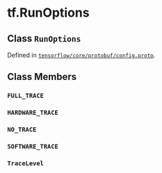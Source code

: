 <div itemscope itemtype="http://developers.google.com/ReferenceObject">
<meta itemprop="name" content="tf.RunOptions" />
<meta itemprop="property" content="FULL_TRACE"/>
<meta itemprop="property" content="HARDWARE_TRACE"/>
<meta itemprop="property" content="NO_TRACE"/>
<meta itemprop="property" content="SOFTWARE_TRACE"/>
<meta itemprop="property" content="TraceLevel"/>
</div>

# tf.RunOptions

## Class `RunOptions`





Defined in [`tensorflow/core/protobuf/config.proto`](https://www.tensorflow.org/code/tensorflow/core/protobuf/config.proto).



## Class Members

<h3 id="FULL_TRACE"><code>FULL_TRACE</code></h3>

<h3 id="HARDWARE_TRACE"><code>HARDWARE_TRACE</code></h3>

<h3 id="NO_TRACE"><code>NO_TRACE</code></h3>

<h3 id="SOFTWARE_TRACE"><code>SOFTWARE_TRACE</code></h3>

<h3 id="TraceLevel"><code>TraceLevel</code></h3>

